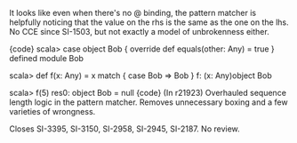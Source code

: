 It looks like even when there's no @ binding, the pattern matcher is helpfully noticing that the value on the rhs is the same as the one on the lhs.  No CCE since SI-1503, but not exactly a model of unbrokenness either.

{code}
scala> case object Bob { override def equals(other: Any) = true }
defined module Bob

scala> def f(x: Any) = x match { case Bob => Bob }
f: (x: Any)object Bob

scala> f(5)
res0: object Bob = null
{code}
(In r21923) Overhauled sequence length logic in the pattern matcher.  Removes
unnecessary boxing and a few varieties of wrongness.

Closes SI-3395, SI-3150, SI-2958, SI-2945, SI-2187.  No review.
